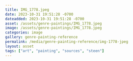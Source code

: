 ```yaml
---
title: IMG_1778.jpeg
date: 2023-10-31 19:51:28 -0700
dateadded: 2023-10-31 19:51:28 -0700
asset: /assets/genre-paintings/IMG_1778.jpeg
image: /assets/genre-paintings/IMG_1778.jpeg
categories: image
gallery: genre-painting-reference
permalink: /media/genre-painting-reference/img-1778-jpeg
layout: asset
tags: ["art", "painting", "sources", "steen"]
--- 
```

